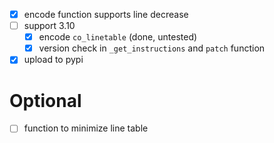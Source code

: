- [x] encode function supports line decrease
- [ ] support 3.10
  - [x] encode `co_linetable` (done, untested)
  - [x] version check in `_get_instructions` and `patch` function

- [x] upload to pypi

# Optional
- [ ] function to minimize line table